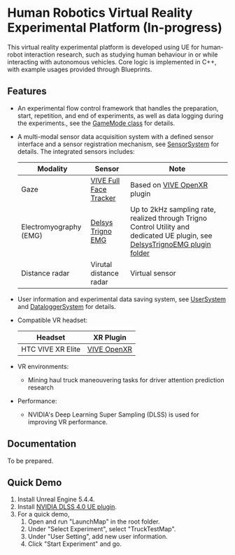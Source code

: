 # Human Robotics Virtual Reality Experimental Platform (In-progress)
This virtual reality experimental platform is developed using UE for human-robot interaction research, such as studying human behaviour in or while interacting with autonomous vehicles. Core logic is implemented in C++, with example usages provided through Blueprints.

## Features
* An experimental flow control framework that handles the preparation, start, repetition, and end of experiments, as well as data logging during the experiments., see the [GameMode class](Source/HRVREP/Public/GameSystem/GenericExperimentGameMode.h) for details.
* A multi-modal sensor data acquisition system with a defined sensor interface and a sensor registration mechanism, see [SensorSystem](Source/HRVREP/Public/SensorSystem) for details. The integrated sensors includes:
  
  | Modality      | Sensor      |Note        |
  | ------------- |-------------|-------------|
  | Gaze          | [VIVE Full Face Tracker](https://www.vive.com/au/accessory/vive-full-face-tracker/)| Based on [VIVE OpenXR](https://developer.vive.com/resources/openxr/) plugin |
  | Electromyography (EMG)| [Delsys Trigno EMG](https://delsys.com/trigno/)| Up to 2kHz sampling rate, realized through Trigno Control Utility and dedicated UE plugin, see [DelsysTrignoEMG plugin folder](Plugins/DelsysTrignoEMG)|
  | Distance radar        | Virutal distance radar| Virtual sensor |

* User information and experimental data saving system, see [UserSystem](Source/HRVREP/Public/UserSystem) and [DataloggerSystem](Source/HRVREP/Public/DataLoggerSystem) for details.
* Compatible VR headset:
  
  | Headset        | XR Plugin   | 
  | ------------- |-------------|
  | HTC VIVE XR Elite| [VIVE OpenXR](https://developer.vive.com/resources/openxr/)|

* VR environments:
  * Mining haul truck maneouvering tasks for driver attention prediction research

* Performance:
  * NVIDIA's Deep Learning Super Sampling (DLSS) is used for improving VR performance.
## Documentation
To be prepared.

## Quick Demo
1. Install Unreal Engine 5.4.4.
2. Install [NVIDIA DLSS 4.0 UE plugin](https://developer.nvidia.com/rtx/dlss?sortBy=developer_learning_library%2Fsort%2Ffeatured%3Adesc%2Ctitle%3Aasc&hitsPerPage=6#getstarted).
3. For a quick demo,
   1. Open and run "LaunchMap" in the root folder.
   2. Under "Select Experiment", select "TruckTestMap".
   3. Under "User Setting", add new user information.
   4. Click "Start Experiment" and go. 
